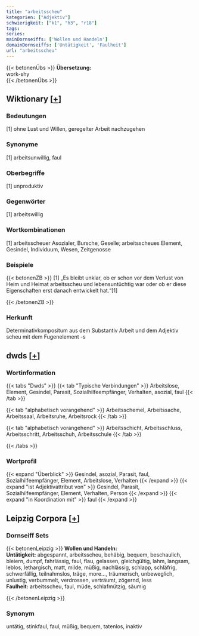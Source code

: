 ```yaml
---
title: "arbeitsscheu"
kategorien: ["Adjektiv"]
schwierigkeit: ["k1", "h3", "r18"]
tags:
series:
mainDornseiffs: ['Wollen und Handeln']
domainDornseiffs: ['Untätigkeit', 'Faulheit']
url: "arbeitsscheu"
---
```


{{< betonenÜbs >}}
**Übersetzung:**  
work-shy  
{{< /betonenÜbs >}}

## Wiktionary [[+](https://de.wiktionary.org/wiki/arbeitsscheu)]

### Bedeutungen
[1] ohne Lust und Willen, geregelter Arbeit nachzugehen  

### Synonyme
[1] arbeitsunwillig, faul  

### Oberbegriffe
[1] unproduktiv  

### Gegenwörter
[1] arbeitswillig  

### Wortkombinationen
[1] arbeitsscheuer Asozialer, Bursche, Geselle; arbeitsscheues Element, Gesindel, Individuum, Wesen, Zeitgenosse  

### Beispiele
{{< betonenZB >}}
[1] „Es bleibt unklar, ob er schon vor dem Verlust von Heim und Heimat arbeitsscheu und lebensuntüchtig war oder ob er diese Eigenschaften erst danach entwickelt hat.“[1]  

{{< /betonenZB >}}
### Herkunft
Determinativkompositum aus dem Substantiv Arbeit und dem Adjektiv scheu mit dem Fugenelement -s  



## dwds [[+](https://www.dwds.de/wb/arbeitsscheu)]

### Wortinformation
{{< tabs "Dwds" >}}
{{< tab "Typische Verbindungen" >}}
Arbeitslose, Element, Gesindel, Parasit, Sozialhilfeempfänger, Verhalten, asozial, faul
{{< /tab >}}

{{< tab "alphabetisch vorangehend" >}}
Arbeitsschemel, Arbeitssache, Arbeitssaal, Arbeitsruhe, Arbeitsrock
{{< /tab >}}

{{< tab "alphabetisch vorangehend" >}}
Arbeitsschicht, Arbeitsschluss, Arbeitsschritt, Arbeitsschuh, Arbeitsschule
{{< /tab >}}

{{< /tabs >}}

### Wortprofil
{{< expand "Überblick" >}} Gesindel, asozial, Parasit, faul, Sozialhilfeempfänger, Element, Arbeitslose, Verhalten {{< /expand >}}
{{< expand "ist Adjektivattribut von" >}} Gesindel, Parasit, Sozialhilfeempfänger, Element, Verhalten, Person {{< /expand >}}
{{< expand "in Koordination mit" >}} faul {{< /expand >}}

## Leipzig Corpora [[+](https://corpora.uni-leipzig.de/en/res?word=arbeitsscheu&corpusId=deu_newscrawl-public_2018)]

### Dornseiff Sets
{{< betonenLeipzig >}}
**Wollen und Handeln:**  
**Untätigkeit:** abgespannt, arbeitsscheu, behäbig, bequem, beschaulich, bleiern, dumpf, fahrlässig, faul, flau, gelassen, gleichgültig, lahm, langsam, leblos, lethargisch, matt, milde, müßig, nachlässig, schlapp, schläfrig, schwerfällig, teilnahmslos, träge, more..., träumerisch, unbeweglich, unlustig, verbummelt, verdrossen, verträumt, zögernd, less  
**Faulheit:** arbeitsscheu, faul, müde, schlafmützig, säumig  

{{< /betonenLeipzig >}}

### Synonym
untätig, stinkfaul, faul, müßig, bequem, tatenlos, inaktiv

